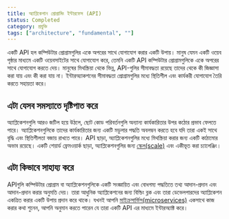 ```yaml
---
title: অ্যাপ্লিকেশান প্রোগ্রামিং ইন্টারফেস (API)
status: Completed
category: প্রযুক্তি
tags: ["architecture", "fundamental", ""]
---
```


একটি API হল কম্পিউটার প্রোগ্রামগুলির একে অপরের সাথে যোগাযোগ করার একটি উপায়। মানুষ যেমন একটি ওয়েব পৃষ্ঠার মাধ্যমে একটি ওয়েবসাইটের সাথে যোগাযোগ করে, তেমনি একটি API কম্পিউটার প্রোগ্রামগুলিকে একে অপরের সাথে যোগাযোগ করতে দেয়। মানুষের মিথস্ক্রিয়া থেকে ভিন্ন, API-গুলির  সীমাবদ্ধতা রয়েছে তাদের থেকে কী জিজ্ঞাসা করা যায় এবং কী করা যায় না। ইন্টারঅ্যাকশনের সীমাবদ্ধতা প্রোগ্রামগুলির মধ্যে স্থিতিশীল এবং কার্যকরী যোগাযোগ তৈরি করতে সহায়তা করে।

## এটা যেসব সমস্যাতে দৃষ্টিপাত করে
অ্যাপ্লিকেশনগুলি আরও জটিল হয়ে উঠলে, ছোট কোড পরিবর্তনগুলি অন্যান্য কার্যকারিতার উপর কঠোর প্রভাব ফেলতে পারে। অ্যাপ্লিকেশনগুলিকে তাদের কার্যকারিতার জন্য একটি মডুলার পদ্ধতি অবলম্বন করতে হবে যদি তারা একই সাথে বৃদ্ধি এবং স্থিতিশীলতা বজায় রাখতে পারে। API ছাড়া, অ্যাপ্লিকেশনগুলির মধ্যে মিথস্ক্রিয়া করার জন্য একটি কাঠামোর অভাব রয়েছে। একটি শেয়ার্ড ফ্রেমওয়ার্ক ছাড়া, অ্যাপ্লিকেশনগুলির জন্য [স্কেল(scale)](/bn/scalability/) এবং একীভূত করা চ্যালেঞ্জিং।

## এটা কিভাবে সাহায্য করে
APIগুলি কম্পিউটার প্রোগ্রাম বা অ্যাপ্লিকেশনগুলিকে একটি সংজ্ঞায়িত এবং বোধগম্য পদ্ধতিতে তথ্য আদান-প্রদান এবং আদান-প্রদান করার অনুমতি দেয়। তারা আধুনিক অ্যাপ্লিকেশনের জন্য বিল্ডিং ব্লক এবং তারা ডেভেলপারদের অ্যাপ্লিকেশন একত্রিত করার একটি উপায় প্রদান করে থাকে। যখনই আপনি [মাইক্রসার্ভিস(microservices)](/bn/microservices/) একসাথে কাজ করার কথা শুনেন, আপনি অনুমান করতে পারেন যে তারা একটি API এর মাধ্যমে ইন্টারঅ্যাক্ট করে।
